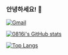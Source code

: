 ### 안녕하세요! 👋
[![Gmail](https://img.shields.io/badge/Gmail-d14836?style=for-the-badge&logo=Gmail&logoColor=white&link=0816i7594@gmail.com)](mailto:0816i7594@gmail.com)


[![0816i's GitHub stats](https://github-readme-stats.vercel.app/api?username=0816i&count_private=true&show_icons=true&theme=dark)](https://github.com/anuraghazra/github-readme-stats)

[![Top Langs](https://github-readme-stats.vercel.app/api/top-langs/?username=0816i&layout=compact)](https://github.com/anuraghazra/github-readme-stats)

<!--
**0816i/0816i** is a ✨ _special_ ✨ repository because its `README.md` (this file) appears on your GitHub profile.

Here are some ideas to get you started:

- 🔭 I’m currently working on ...
- 🌱 I’m currently learning ...
- 👯 I’m looking to collaborate on ...
- 🤔 I’m looking for help with ...
- 💬 Ask me about ...
- 📫 How to reach me: ...
- 😄 Pronouns: ...
- ⚡ Fun fact: ...
-->
